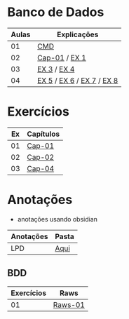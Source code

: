 # Banco de Dados

|Aulas|Explicações|
|-|-|
|01|[CMD](/anotacoes[MD]/CMD.md)|
|02|[Cap-01](/js/cap01/ex-01.html) / [EX 1](/js/cap01/logica.js)|
|03|[EX 3](/js/cap01/ex-01_3.html) / [EX 4](/js/cap01/ex-01_4.html)|
|04|[EX 5](/js/cap01/ex-01_5.html) / [EX 6](/js/cap01/ex-01_6.html) / [EX 7](/js/cap01/ex-01_7.html) / [EX 8](/js/cap01/ex-01_8.html)|


# Exercícios 

|Ex|Capítulos|
|-|-|
|01|[Cap-01](/js/cap01/exercicios/)|
|02|[Cap-02](/js/cap02/exercicios/html/)
|03|[Cap-04](/js/cap04/exercicios/)

# Anotações 
- anotações usando obsidian

|Anotações|Pasta|
|-|-|
|LPD|[Aqui](/notas-obsidian/Índice.md)|

## BDD
|Exercícios|Raws|
|-|-|
|01|[Raws-01](/BDD/Ex-01/raw/)

